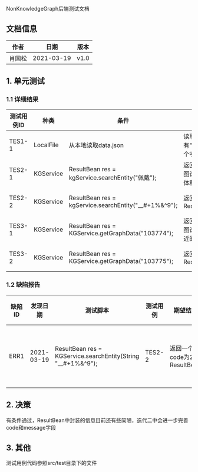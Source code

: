 NonKnowledgeGraph后端测试文档

## 文档信息

| 作者 | 日期 | 版本 |
| --- | --- | --- |
| 肖国松 | 2021-03-19 | v1.0 |

## 1. 单元测试

### 1.1 详细结果
| 测试用例ID | 种类 | 条件 | 期望结果 | 测试结果 | 测试对象ID | 
| --- | ---- | --- | --- | --- | --- |
| TES1-1 | LocalFile | 从本地读取data.json | 读取到的json对象有"entity""property""triple"三个字段 | 符合期望 | init |
| TES2-1 | KGService | ResultBean res = kgService.searchEntity("佩戴"); | 返回的ResultBean.data为知识图谱中所有和"佩戴"有关的实体和关系列表 | 符合期望 | searchEntity1 |
| TES2-2 | KGService | ResultBean res = kgService.searchEntity("__#+1%&^9"); | 返回一个code为2的ResultBean | 得到了code为1的ResultBean | searchEntity2 |
| TES3-1 | KGService | ResultBean res = KGService.getGraphData("103774"); | 返回的ResultBean.data为知识图谱中id为"103774"的节点附近的数据 | 符合期望 | getGraphData1 |
| TES3-2 | KGService | ResultBean res = KGService.getGraphData("103775"); | 返回一个code为2的ResultBean | 得到了code为2的ResultBean | getGraphData2 |

### 1.2 缺陷报告
| 缺陷ID | 发现日期 | 测试脚本 | 测试用例 | 期望结果 | 实际结果 | 状态 | 严重性 | 优先级 | 缺陷类型 | 备注 |
| --- | --- | --- | --- | --- | ---- | --- | --- | --- | --- | --- |
| ERR1 | 2021-03-19 | ResultBean res = KGService.searchEntity(String "__#+1%&^9"); | TES2-2 | 返回一个code为2的ResultBean | 得到了code为1的ResultBean | 已解决 | 低 | 低 | KGService | 经讨论，查询结果为空集时可返回code为1的ResultBean，不需要视作exception |

## 2. 决策
有条件通过，ResultBean中封装的信息目前还有些简陋，迭代二中会进一步完善code和message字段

## 3. 其他
测试用例代码参照src/test目录下的文件